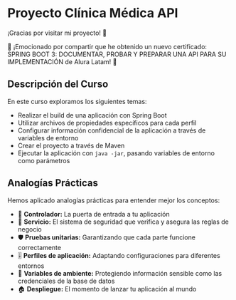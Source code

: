 # Proyecto Clínica Médica API

¡Gracias por visitar mi proyecto! 👋

🌟 ¡Emocionado por compartir que he obtenido un nuevo certificado: SPRING BOOT 3: DOCUMENTAR, PROBAR Y PREPARAR UNA API PARA SU IMPLEMENTACIÓN de Alura Latam! 🚀

## Descripción del Curso

En este curso exploramos los siguientes temas:

- Realizar el build de una aplicación con Spring Boot
- Utilizar archivos de propiedades específicos para cada perfil
- Configurar información confidencial de la aplicación a través de variables de entorno
- Crear el proyecto a través de Maven
- Ejecutar la aplicación con `java -jar`, pasando variables de entorno como parámetros

## Analogías Prácticas

Hemos aplicado analogías prácticas para entender mejor los conceptos:

- 🚪 **Controlador:** La puerta de entrada a tu aplicación
- 🔐 **Servicio:** El sistema de seguridad que verifica y asegura las reglas de negocio
- 🛡️ **Pruebas unitarias:** Garantizando que cada parte funcione correctamente
- 🎚️ **Perfiles de aplicación:** Adaptando configuraciones para diferentes entornos
- 🔑 **Variables de ambiente:** Protegiendo información sensible como las credenciales de la base de datos
- 🏠 **Despliegue:** El momento de lanzar tu aplicación al mundo

## 
